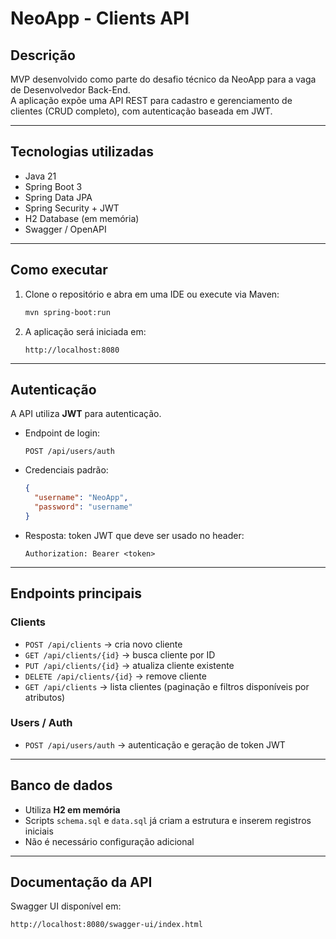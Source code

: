 # NeoApp - Clients API

## Descrição
MVP desenvolvido como parte do desafio técnico da NeoApp para a vaga de Desenvolvedor Back-End.  
A aplicação expõe uma API REST para cadastro e gerenciamento de clientes (CRUD completo), com autenticação baseada em JWT.

---

## Tecnologias utilizadas
- Java 21
- Spring Boot 3
- Spring Data JPA
- Spring Security + JWT
- H2 Database (em memória)
- Swagger / OpenAPI

---

## Como executar
1. Clone o repositório e abra em uma IDE ou execute via Maven:
   ```bash
   mvn spring-boot:run
   ```
2. A aplicação será iniciada em:
   ```
   http://localhost:8080
   ```

---

## Autenticação
A API utiliza **JWT** para autenticação.

- Endpoint de login:
  ```
  POST /api/users/auth
  ```
- Credenciais padrão:
  ```json
  {
    "username": "NeoApp",
    "password": "username"
  }
  ```
- Resposta: token JWT que deve ser usado no header:
  ```
  Authorization: Bearer <token>
  ```

---

## Endpoints principais

### Clients
- `POST /api/clients` → cria novo cliente  
- `GET /api/clients/{id}` → busca cliente por ID  
- `PUT /api/clients/{id}` → atualiza cliente existente  
- `DELETE /api/clients/{id}` → remove cliente  
- `GET /api/clients` → lista clientes (paginação e filtros disponíveis por atributos)

### Users / Auth
- `POST /api/users/auth` → autenticação e geração de token JWT  

---

## Banco de dados
- Utiliza **H2 em memória**  
- Scripts `schema.sql` e `data.sql` já criam a estrutura e inserem registros iniciais  
- Não é necessário configuração adicional

---

## Documentação da API
Swagger UI disponível em:
```
http://localhost:8080/swagger-ui/index.html
```
